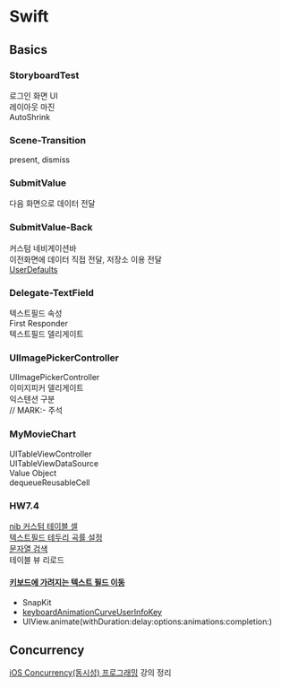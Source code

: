 # Swift

## Basics

### StoryboardTest

로그인 화면 UI  
레이아웃 마진  
AutoShrink

### Scene-Transition

present, dismiss

### SubmitValue

다음 화면으로 데이터 전달

### SubmitValue-Back

커스텀 네비게이션바  
이전화면에 데이터 직접 전달, 저장소 이용 전달  
[UserDefaults](https://zeddios.tistory.com/107)

### Delegate-TextField

텍스트필드 속성  
First Responder  
텍스트필드 델리게이트

### UIImagePickerController

UIImagePickerController  
이미지피커 델리게이트  
익스텐션 구분  
// MARK:- 주석

### MyMovieChart

UITableViewController  
UITableViewDataSource  
Value Object  
dequeueReusableCell

### HW7.4

[nib 커스텀 테이블 셀](https://shark-sea.kr/entry/iOS-TableView-xib%EB%A1%9C-%EA%B5%AC%ED%98%84%ED%95%98%EA%B8%B0)  
[텍스트필드 테두리 곡률 설정](https://stackoverflow.com/questions/34007920/specify-border-radius-of-uitextfield-in-swift)  
[문자열 검색](https://beepeach.tistory.com/189)  
테이블 뷰 리로드

#### [키보드에 가려지는 텍스트 필드 이동](https://github.com/jrasmusson/ios-professional-course/blob/main/Password-Reset/7-Dealing-Keyboards/README.md)

- SnapKit
- [keyboardAnimationCurveUserInfoKey](https://developer.apple.com/documentation/uikit/uiresponder/1621613-keyboardanimationcurveuserinfoke)
- UIView.animate(withDuration:delay:options:animations:completion:)

## Concurrency

[iOS Concurrency(동시성) 프로그래밍](https://www.inflearn.com/course/iOS-Concurrency-GCD-Operation/dashboard)
강의 정리
